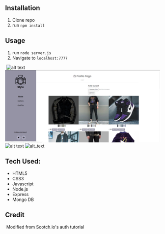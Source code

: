 ## Installation

1. Clone repo
2. run `npm install`

## Usage

1. run `node server.js`
2. Navigate to `localhost:7777`

​
![alt text](Screenshot.png)
![img](ScreenShot2.png)
![alt text](profileScreenShot.png)
![alt_text](homePageSreenShot.png)
​
​
​
## Tech Used:
- HTML5
- CSS3
- Javascript
- Node.js
- Express
- Mongo DB

## Credit
​
Modified from Scotch.io's auth tutorial
